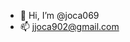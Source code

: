 - 👋 Hi, I’m @joca069
- 📫 jjoca902@gmail.com

<!--- 
- My web portfolio (Its [.onion](https://en.wikipedia.org/wiki/.onion) site, therefore you will need [Tor browser](https://www.torproject.org/download/) to access it ) http://jkcgcjxaaotdfj4cebxvegjefgbpbyk2yhwa35q6kby654ywq5efo6ad.onion/ 

--->
